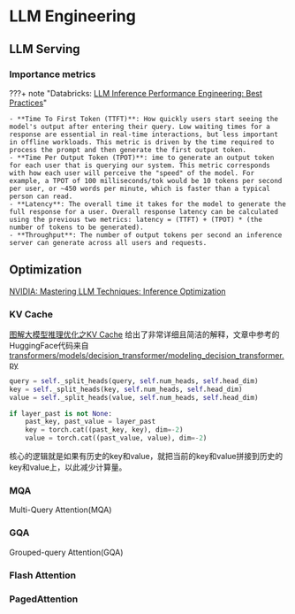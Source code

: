 # LLM Engineering



## LLM Serving

### Importance metrics

???+ note "Databricks: [LLM Inference Performance Engineering: Best Practices](https://www.databricks.com/blog/llm-inference-performance-engineering-best-practices)"

    - **Time To First Token (TTFT)**: How quickly users start seeing the model's output after entering their query. Low waiting times for a response are essential in real-time interactions, but less important in offline workloads. This metric is driven by the time required to process the prompt and then generate the first output token.
    - **Time Per Output Token (TPOT)**: ime to generate an output token for each user that is querying our system. This metric corresponds with how each user will perceive the "speed" of the model. For example, a TPOT of 100 milliseconds/tok would be 10 tokens per second per user, or ~450 words per minute, which is faster than a typical person can read.
    - **Latency**: The overall time it takes for the model to generate the full response for a user. Overall response latency can be calculated using the previous two metrics: latency = (TTFT) + (TPOT) * (the number of tokens to be generated).
    - **Throughput**: The number of output tokens per second an inference server can generate across all users and requests.

## Optimization

[NVIDIA: Mastering LLM Techniques: Inference Optimization](https://developer.nvidia.com/blog/mastering-llm-techniques-inference-optimization/)

### KV Cache
[图解大模型推理优化之KV Cache](https://zhuanlan.zhihu.com/p/679249229)
给出了非常详细且简洁的解释，文章中参考的HuggingFace代码来自
[transformers/models/decision_transformer/modeling_decision_transformer.py](https://github.com/huggingface/transformers/blob/28751958874eccb155fa2ab10a79bf8068d9ae29/src/transformers/models/decision_transformer/modeling_decision_transformer.py#L301-L318)

```python
query = self._split_heads(query, self.num_heads, self.head_dim)
key = self._split_heads(key, self.num_heads, self.head_dim)
value = self._split_heads(value, self.num_heads, self.head_dim)

if layer_past is not None:
    past_key, past_value = layer_past
    key = torch.cat((past_key, key), dim=-2)
    value = torch.cat((past_value, value), dim=-2)
```
核心的逻辑就是如果有历史的key和value，就把当前的key和value拼接到历史的key和value上，以此减少计算量。


### MQA

Multi-Query Attention(MQA)

### GQA
Grouped-query Attention(GQA)

### Flash Attention


### PagedAttention

